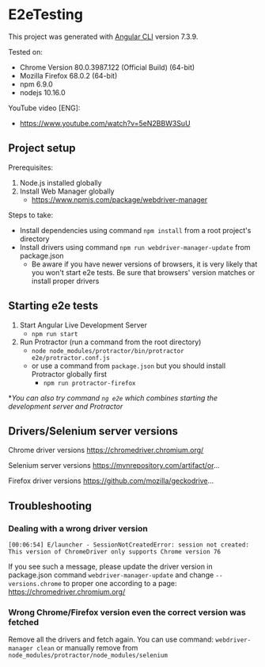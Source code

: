 # E2eTesting

This project was generated with [Angular CLI](https://github.com/angular/angular-cli) version 7.3.9.

Tested on:
- Chrome Version 80.0.3987.122 (Official Build) (64-bit)
- Mozilla Firefox 68.0.2 (64-bit)
- npm 6.9.0
- nodejs 10.16.0

YouTube video [ENG]:
- https://www.youtube.com/watch?v=5eN2BBW3SuU

## Project setup
Prerequisites:
1. Node.js installed globally
2. Install Web Manager globally
    - https://www.npmjs.com/package/webdriver-manager

Steps to take:
- Install dependencies using command ``npm install`` from a root project's directory
- Install drivers using command ``npm run webdriver-manager-update`` from package.json
    - Be aware if you have newer versions of browsers, it is very likely that you won't start e2e tests. Be sure that browsers' version matches or install proper drivers

## Starting e2e tests
1. Start Angular Live Development Server
    - `npm run start`
2. Run Protractor (run a command from the root directory)
    - `node node_modules/protractor/bin/protractor e2e/protractor.conf.js`
    - or use a command from `package.json` but you should install Protractor globally first 
        - `npm run protractor-firefox`
    
**You can also try command `ng e2e` which combines starting the development server and Protractor*

## Drivers/Selenium server versions
Chrome driver versions
https://chromedriver.chromium.org/

Selenium server versions
https://mvnrepository.com/artifact/or...

Firefox driver versions
https://github.com/mozilla/geckodrive...

## Troubleshooting
### Dealing with a wrong driver version
```
[00:06:54] E/launcher - SessionNotCreatedError: session not created: This version of ChromeDriver only supports Chrome version 76
```
If you see such a message, please update the driver version in package.json command ``webdriver-manager-update`` and change `--versions.chrome` to proper one according to a page: https://chromedriver.chromium.org/
### Wrong Chrome/Firefox version even the correct version was fetched
Remove all the drivers and fetch again. You can use command: ``webdriver-manager clean`` or manually remove from `node_modules/protractor/node_modules/selenium`
